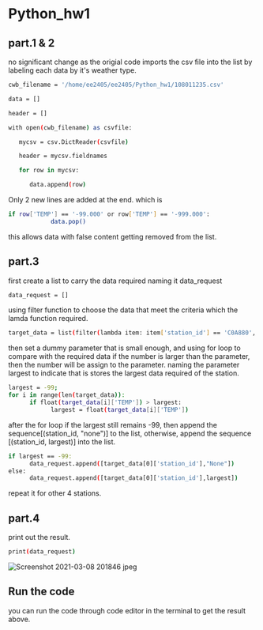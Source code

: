 # Python_hw1
## part.1 & 2
no significant change as the origial code imports the csv file into the list by labeling each data by
it's weather type.
```bash
cwb_filename = '/home/ee2405/ee2405/Python_hw1/108011235.csv'

data = []

header = []

with open(cwb_filename) as csvfile:

   mycsv = csv.DictReader(csvfile)

   header = mycsv.fieldnames

   for row in mycsv:

      data.append(row)
```

Only 2 new lines are added at the end. which is 

```bash
if row['TEMP'] == '-99.000' or row['TEMP'] == '-999.000':
            data.pop()
```

this allows data with false content getting removed from the list.

## part.3

first create a list to carry the data required
naming it data_request
```bash
data_request = []
```
using filter function to choose the data that meet the criteria which the lamda function required. 
```bash
target_data = list(filter(lambda item: item['station_id'] == 'C0A880', data))
```

then set a dummy parameter that is small enough, and using for loop to compare with the required data
if the number is larger than the parameter, then the number will be assign to the parameter.
naming the parameter largest to indicate that is stores the largest data required of the station.
```bash
largest = -99;
for i in range(len(target_data)):
      if float(target_data[i]['TEMP']) > largest:
            largest = float(target_data[i]['TEMP'])
```

after the for loop if the largest still remains -99, then append the sequence[(station_id, "none")] to the list, otherwise, append the sequence [(station_id, largest)] into the list.
```bash
if largest == -99:
      data_request.append([target_data[0]['station_id'],"None"])  
else:    
      data_request.append([target_data[0]['station_id'],largest])

```
repeat it for other 4 stations.

## part.4
print out the result.
```bash
print(data_request)
```
![Screenshot 2021-03-08 201846 jpeg](https://user-images.githubusercontent.com/67352558/110320621-8fe53d80-804b-11eb-8310-f4328d23daa6.jpg)

## Run the code

you can run the code through code editor in the terminal to get the result above.
